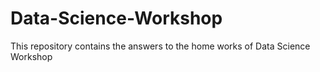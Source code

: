 # Data-Science-Workshop
This repository contains the answers to the home works of Data Science Workshop
